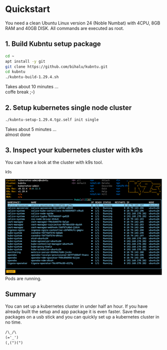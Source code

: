 # Quickstart
You need a clean Ubuntu Linux version 24 (Noble Numbat) with 4CPU, 8GB RAM and 40GB DISK.
All commands are executed as root.  

## 1. Build Kubntu setup package
```bash
cd ~
apt install -y git
git clone https://github.com/bihalu/kubntu.git
cd kubntu
./kubntu-build-1.29.4.sh
```
Takes about 10 minutes ...  
coffe break ;-)

## 2. Setup kubernetes single node cluster 
```bash
./kubntu-setup-1.29.4.tgz.self init single
```
Takes about 5 minutes ...  
almost done   

## 3. Inspect your kubernetes cluster with k9s
You can have a look at the cluster with k9s tool.  

```bash
k9s
```

![k9s screenshot](k9s.png)
Pods are running.  

## Summary
You can set up a kubernetes cluster in under half an hour. If you have already built the setup and app package it is even faster. Save these packages on a usb stick and you can quickly set up a kubernetes cluster in no time.  

``/\_/\``  
``(='_')``   
``(,(")(")`` 
